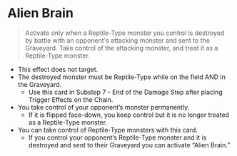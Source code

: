# Alien Brain

> Activate only when a Reptile-Type monster you control is destroyed by battle with an opponent's attacking monster and sent to the Graveyard. Take control of the attacking monster, and treat it as a Reptile-Type monster.

*   This effect does not target.
*   The destroyed monster must be Reptile-Type while on the field AND in the Graveyard.
    *   Use this card in Substep 7 - End of the Damage Step after placing Trigger Effects on the Chain.
*   You take control of your opponent’s monster permanently.
    *   If it is flipped face-down, you keep control but it is no longer treated as a Reptile-Type monster.
*   You can take control of Reptile-Type monsters with this card.
    *   If you control your opponent’s Reptile-Type monster and it is destroyed and sent to their Graveyard you can activate “Alien Brain.”

